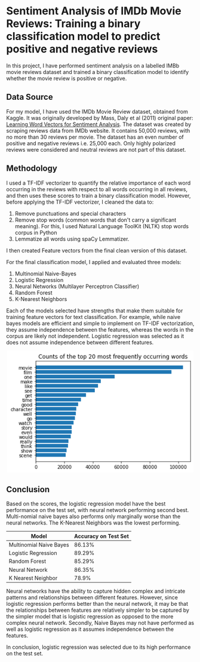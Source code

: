 #  Sentiment Analysis of IMDb Movie Reviews:  Training a binary classification model to predict positive and negative reviews


In this project, I have performed sentiment analysis on a labelled IMBb movie reviews dataset and trained a binary classification model to identify whether the movie review is positive or negative. 

## Data Source 

 For my model, I have used the IMDb Movie Review dataset, obtained from Kaggle. It was originally developed by Mass, Daly et al (2011) original paper: [Learning Word Vectors for Sentiment Analysis](https://ai.stanford.edu/~amaas/data/sentiment/). The dataset was created by scraping reviews data from IMDb website. It contains 50,000 reviews, with no more than 30 reviews per movie. The dataset has an even number of positive and negative reviews i.e. 25,000 each. Only highly polarized reviews were considered and neutral reviews are not part of this dataset. 


 ## Methodology

I used a TF-IDF vectorizer to quantify the relative importance of each word occurring in the reviews with respect to all words occurring in all reviews, and then uses these scores to train a binary classification model. However, before applying the TF-IDF vectorizer, I cleaned the data to:
1. Remove punctuations and special characters
2. Remove stop words (common words that don't carry a significant meaning). For this, I used Natural Language ToolKit (NLTK) stop words corpus in Python
3. Lemmatize all words using spaCy Lemmatizer.

I then created Feature vectors from the final clean version of this dataset. 

For the final classification model, I applied and evaluated three models: 
1. Multinomial Naive-Bayes
2. Logistic Regression
3. Neural Networks (Multilayer Perceptron Classifier)
4. Random Forest
5. K-Nearest Neighbors

Each of the models selected have strengths that make them suitable for training feature vectors for text classification. For example, while naive bayes models are efficient and simple to implement on TF-IDF vectorization, they assume independence between the features, whereas the words in the corpus are likely not independent. Logistic regression was selected as it does not assume independence between different features.

<p align="center">
  <img src="Images/ct_20_most_freq.png" alt="Chart" width="500"/>
</p>


## Conclusion

 Based on the scores, the logistic regression model have the best performance on the test set, with neural network performing second best. Multi-nomial naive bayes also performs only marginally worse than the neural networks. The K-Nearest Neighbors was the lowest performing.

| Model | Accuracy on Test Set |
| --- | --- |
| Multinomial Naive Bayes | 86.13% |
| Logistic Regression | 89.29% |
| Random Forest | 85.29% | 
| Neural Network | 86.35% |
| K Nearest Neighbor | 78.9% |

Neural networks have the ability to capture hidden complex and intricate patterns and relationships between different features. However, since logistic regression performs better than the neural network, it may be that the relationships between features are relatively simpler to be captured by the simpler model that is logistic regression as opposed to the more complex neural network. Secondly, Naive Bayes may not have performed as well as logistic regression as it assumes independence between the features.

In conclusion, logistic regression was selected due to its high performance on the test set.
